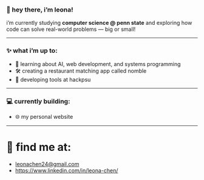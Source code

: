 ### 🍵 hey there, i’m leona!

i’m currently studying **computer science @ penn state** and exploring how code can solve real-world problems — big or small!  

---

### ✨ what i’m up to:

- 🧠 learning about AI, web development, and systems programming
- 🛠️ creating a restaurant matching app called nomble 
- 💬 developing tools at hackpsu

---

### 💻 currently building:
- 🌐 my personal website

---

# 🔗 find me at:
- leonachen24@gmail.com
- https://www.linkedin.com/in/leona-chen/

